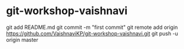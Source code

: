 # git-workshop-vaishnavi
git add README.md
git commit -m "first commit"
git remote add origin https://github.com/VaishnaviKP/git-workshop-vaishnavi.git
git push -u origin master

